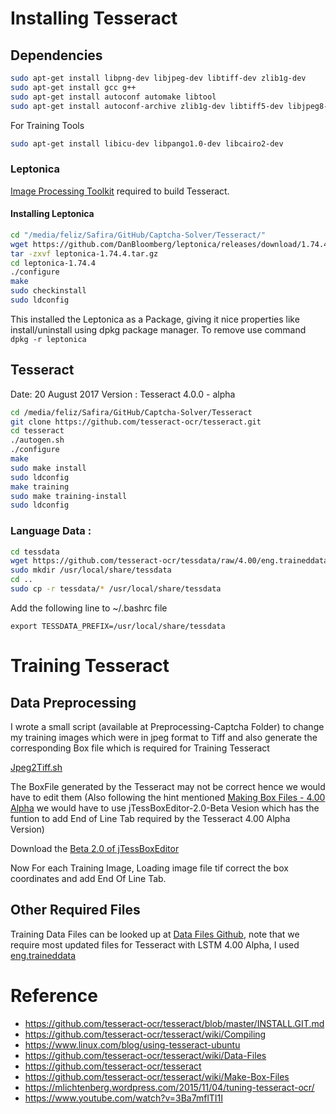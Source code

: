 # Installing Tesseract 

## Dependencies 

```sh
sudo apt-get install libpng-dev libjpeg-dev libtiff-dev zlib1g-dev
sudo apt-get install gcc g++
sudo apt-get install autoconf automake libtool
sudo apt-get install autoconf-archive zlib1g-dev libtiff5-dev libjpeg8-dev pkg-config libpng12-dev libleptonica-dev
```

For Training Tools 

```sh
sudo apt-get install libicu-dev libpango1.0-dev libcairo2-dev
```

### Leptonica 

[Image Processing Toolkit](http://leptonica.com/) required to build Tesseract. 

#### Installing Leptonica 

```sh
cd "/media/feliz/Safira/GitHub/Captcha-Solver/Tesseract/"
wget https://github.com/DanBloomberg/leptonica/releases/download/1.74.4/leptonica-1.74.4.tar.gz
tar -zxvf leptonica-1.74.4.tar.gz
cd leptonica-1.74.4
./configure
make
sudo checkinstall
sudo ldconfig
```

This installed the Leptonica as a Package, giving it nice properties like install/uninstall using dpkg package manager.
To remove use command `dpkg -r leptonica`

## Tesseract 

Date: 20 August 2017
Version : Tesseract 4.0.0 - alpha

```sh
cd /media/feliz/Safira/GitHub/Captcha-Solver/Tesseract
git clone https://github.com/tesseract-ocr/tesseract.git
cd tesseract
./autogen.sh
./configure
make
sudo make install
sudo ldconfig
make training
sudo make training-install 
sudo ldconfig
```

### Language Data :

```sh
cd tessdata
wget https://github.com/tesseract-ocr/tessdata/raw/4.00/eng.traineddata
sudo mkdir /usr/local/share/tessdata
cd ..
sudo cp -r tessdata/* /usr/local/share/tessdata
```

Add the following line to ~/.bashrc file

```vim
export TESSDATA_PREFIX=/usr/local/share/tessdata
```

# Training Tesseract

## Data Preprocessing

I wrote a small script (available at Preprocessing-Captcha Folder) to change my training images which were in jpeg format to Tiff and also generate the corresponding Box file which is required for Training Tesseract

[Jpeg2Tiff.sh](../Preprocessing-Captcha/jpeg2tiff.sh)

The BoxFile generated by the Tesseract may not be correct hence we would have to edit them (Also following the hint mentioned [Making Box Files - 4.00 Alpha](https://github.com/tesseract-ocr/tesseract/wiki/4.0-with-LSTM#training-tesseract-lstm-engine) we would have to use jTessBoxEditor-2.0-Beta Vesion which has the funtion to add End of Line Tab required by the Tesseract 4.00 Alpha Version) 

Download the [Beta 2.0 of jTessBoxEditor](https://sourceforge.net/projects/vietocr/files/jTessBoxEditor/)

Now For each Training Image, Loading image file tif correct the box coordinates and add End Of Line Tab. 

## Other Required Files

Training Data Files can be looked up at [Data Files Github](https://github.com/tesseract-ocr/tesseract/wiki/Data-Files), note that we require most updated files for Tesseract with LSTM 4.00 Alpha, I used [eng.traineddata](https://github.com/tesseract-ocr/tessdata/raw/4.00/eng.traineddata)



# Reference 

* https://github.com/tesseract-ocr/tesseract/blob/master/INSTALL.GIT.md
* https://github.com/tesseract-ocr/tesseract/wiki/Compiling
* https://www.linux.com/blog/using-tesseract-ubuntu
* https://github.com/tesseract-ocr/tesseract/wiki/Data-Files
* https://github.com/tesseract-ocr/tesseract
* https://github.com/tesseract-ocr/tesseract/wiki/Make-Box-Files
* https://mlichtenberg.wordpress.com/2015/11/04/tuning-tesseract-ocr/
* https://www.youtube.com/watch?v=3Ba7mflTI1I